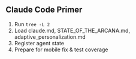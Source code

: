 ## Claude Code Primer

1. Run `tree -L 2`
2. Load claude.md, STATE_OF_THE_ARCANA.md, adaptive_personalization.md
3. Register agent state
4. Prepare for mobile fix & test coverage
